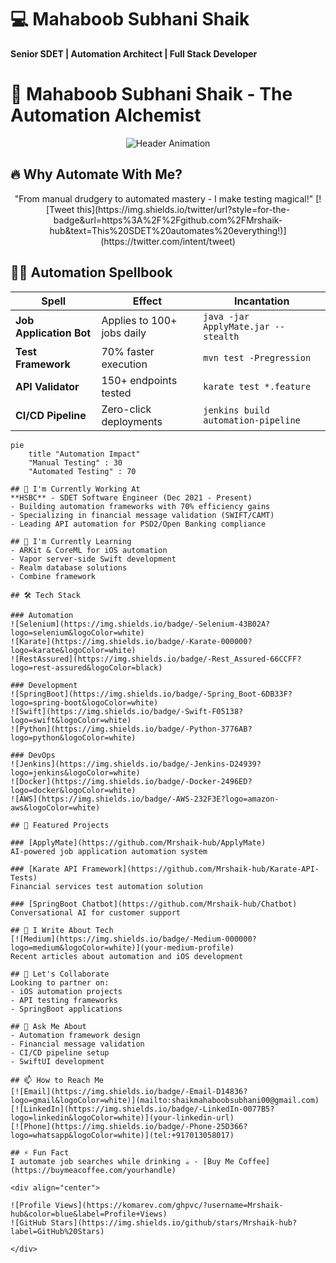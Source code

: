 # 💻 Mahaboob Subhani Shaik  
**Senior SDET | Automation Architect | Full Stack Developer**  

# 🚀 Mahaboob Subhani Shaik - The Automation Alchemist

<div align="center">
  <img src="https://readme-typing-svg.demolab.com?font=Fira+Code&pause=1000&color=22F7D9&width=600&lines=Transforming+Manual+Processes+→+Automation+Magic;70%25+Regression+Time+Reduction;150%2B+APIs+Automated;3.8+Years+QA+Wizardry" alt="Header Animation">
</div>

## 🔥 Why Automate With Me?

<div align="center">
"From manual drudgery to automated mastery - I make testing magical!"  
[![Tweet this](https://img.shields.io/twitter/url?style=for-the-badge&url=https%3A%2F%2Fgithub.com%2FMrshaik-hub&text=This%20SDET%20automates%20everything!)](https://twitter.com/intent/tweet)
</div>

## 🧙‍♂️ Automation Spellbook

| Spell | Effect | Incantation |
|-------|--------|-------------|
| **Job Application Bot** | Applies to 100+ jobs daily | `java -jar ApplyMate.jar --stealth` |
| **Test Framework** | 70% faster execution | `mvn test -Pregression` |
| **API Validator** | 150+ endpoints tested | `karate test *.feature` |
| **CI/CD Pipeline** | Zero-click deployments | `jenkins build automation-pipeline` |

```mermaid
pie
    title "Automation Impact"
    "Manual Testing" : 30
    "Automated Testing" : 70

## 🔭 I'm Currently Working At  
**HSBC** - SDET Software Engineer (Dec 2021 - Present)  
- Building automation frameworks with 70% efficiency gains  
- Specializing in financial message validation (SWIFT/CAMT)  
- Leading API automation for PSD2/Open Banking compliance  

## 🌱 I'm Currently Learning  
- ARKit & CoreML for iOS automation  
- Vapor server-side Swift development  
- Realm database solutions  
- Combine framework  

## 🛠️ Tech Stack  

### Automation  
![Selenium](https://img.shields.io/badge/-Selenium-43B02A?logo=selenium&logoColor=white)  
![Karate](https://img.shields.io/badge/-Karate-000000?logo=karate&logoColor=white)  
![RestAssured](https://img.shields.io/badge/-Rest_Assured-66CCFF?logo=rest-assured&logoColor=black)  

### Development  
![SpringBoot](https://img.shields.io/badge/-Spring_Boot-6DB33F?logo=spring-boot&logoColor=white)  
![Swift](https://img.shields.io/badge/-Swift-F05138?logo=swift&logoColor=white)  
![Python](https://img.shields.io/badge/-Python-3776AB?logo=python&logoColor=white)  

### DevOps  
![Jenkins](https://img.shields.io/badge/-Jenkins-D24939?logo=jenkins&logoColor=white)  
![Docker](https://img.shields.io/badge/-Docker-2496ED?logo=docker&logoColor=white)  
![AWS](https://img.shields.io/badge/-AWS-232F3E?logo=amazon-aws&logoColor=white)  

## 🚀 Featured Projects  

### [ApplyMate](https://github.com/Mrshaik-hub/ApplyMate)  
AI-powered job application automation system  

### [Karate API Framework](https://github.com/Mrshaik-hub/Karate-API-Tests)  
Financial services test automation solution  

### [SpringBoot Chatbot](https://github.com/Mrshaik-hub/Chatbot)  
Conversational AI for customer support  

## 📝 I Write About Tech  
[![Medium](https://img.shields.io/badge/-Medium-000000?logo=medium&logoColor=white)](your-medium-profile)  
Recent articles about automation and iOS development  

## 🤝 Let's Collaborate  
Looking to partner on:  
- iOS automation projects  
- API testing frameworks  
- SpringBoot applications  

## 💬 Ask Me About  
- Automation framework design  
- Financial message validation  
- CI/CD pipeline setup  
- SwiftUI development  

## 📫 How to Reach Me  
[![Email](https://img.shields.io/badge/-Email-D14836?logo=gmail&logoColor=white)](mailto:shaikmahaboobsubhani00@gmail.com)  
[![LinkedIn](https://img.shields.io/badge/-LinkedIn-0077B5?logo=linkedin&logoColor=white)](your-linkedin-url)  
[![Phone](https://img.shields.io/badge/-Phone-25D366?logo=whatsapp&logoColor=white)](tel:+917013058017)  

## ⚡ Fun Fact  
I automate job searches while drinking ☕ - [Buy Me Coffee](https://buymeacoffee.com/yourhandle)  

<div align="center">
  
![Profile Views](https://komarev.com/ghpvc/?username=Mrshaik-hub&color=blue&label=Profile+Views)  
![GitHub Stars](https://img.shields.io/github/stars/Mrshaik-hub?label=GitHub%20Stars)  

</div>
